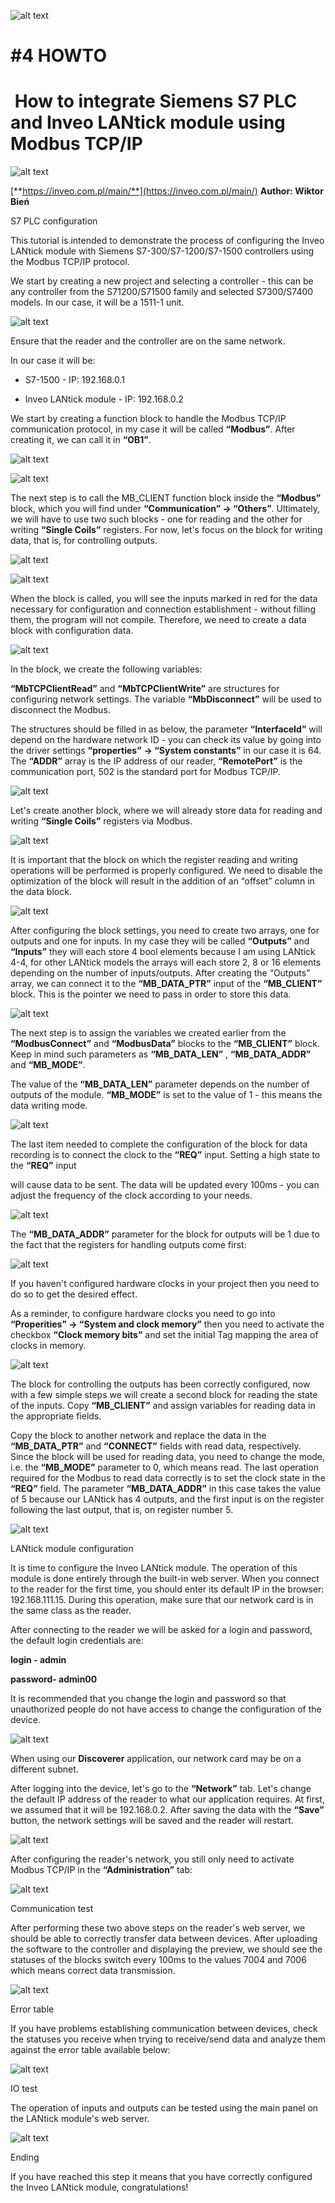 ![alt text](image.png)

# **#4 HOWTO**

#  **How to integrate Siemens S7 PLC and Inveo LANtick module using Modbus TCP/IP**

![alt text](image-1.png)

[**https://inveo.com.pl/main/**](https://inveo.com.pl/main/) **Author: Wiktor Bień**

S7 PLC configuration

This tutorial is intended to demonstrate the process of configuring the Inveo LANtick module with Siemens S7-300/S7-1200/S7-1500 controllers using the Modbus TCP/IP protocol. 

We start by creating a new project and selecting a controller - this can be any controller from the S71200/S71500 family and selected S7300/S7400 models. In our case, it will be a 1511-1 unit.

![alt text](image-2.png)

Ensure that the reader and the controller are on the same network.

In our case it will be:

*   S7-1500 - IP: 192.168.0.1
    
*   Inveo LANtick module - IP: 192.168.0.2
    

We start by creating a function block to handle the Modbus TCP/IP communication protocol, in my case it will be called **“Modbus”**. After creating it, we can call it in **“OB1”**. 

![alt text](image-3.png)

![alt text](image-4.png)

The next step is to call the MB\_CLIENT function block inside the **“Modbus”** block, which you will find under **“Communication” -> “Others”**. Ultimately, we will have to use two such blocks - one for reading and the other for writing **“Single Coils”** registers. For now, let's focus on the block for writing data, that is, for controlling outputs.

![alt text](image-5.png)

![alt text](image-6.png)

When the block is called, you will see the inputs marked in red for the data necessary for configuration and connection establishment - without filling them, the program will not compile. Therefore, we need to create a data block with configuration data.

![alt text](image-7.png)


In the block, we create the following variables:

**“MbTCPClientRead”** and **“MbTCPClientWrite”** are structures for configuring network settings. The variable **“MbDisconnect”** will be used to disconnect the Modbus.

The structures should be filled in as below, the parameter **“InterfaceId”** will depend on the hardware network ID - you can check its value by going into the driver settings **“properties”** **\-> “System constants”** in our case it is 64. The **“ADDR”** array is the IP address of our reader, **“RemotePort”** is the communication port, 502 is the standard port for Modbus TCP/IP.

![alt text](image-8.png)

Let's create another block, where we will already store data for reading and writing **“Single Coils”** registers via Modbus.

![alt text](image-9.png)

It is important that the block on which the register reading and writing operations will be performed is properly configured. We need to disable the optimization of the block will result in the addition of an “offset” column in the data block.

![alt text](image-10.png)

After configuring the block settings, you need to create two arrays, one for outputs and one for inputs. In my case they will be called **“Outputs”** and **“Inputs”** they will each store 4 bool elements because I am using LANtick 4-4, for other LANtick models the arrays will each store 2, 8 or 16 elements depending on the number of inputs/outputs. After creating the “Outputs” array, we can connect it to the **“MB\_DATA\_PTR”** input of the **“MB\_CLIENT”** block. This is the pointer we need to pass in order to store this data.

![alt text](image-11.png)

The next step is to assign the variables we created earlier from the **“ModbusConnect”** and **“ModbusData”** blocks to the **“MB\_CLIENT”** block. Keep in mind such parameters as **“MB\_DATA\_LEN”** , **“MB\_DATA\_ADDR”** and **“MB\_MODE”**.

The value of the **“MB\_DATA\_LEN”** parameter depends on the number of outputs of the module. **“MB\_MODE”** is set to the value of 1 - this means the data writing mode.

![alt text](image-12.png)

The last item needed to complete the configuration of the block for data recording is to connect the clock to the **“REQ”** input. Setting a high state to the **“REQ”** input 

will cause data to be sent. The data will be updated every 100ms - you can adjust the frequency of the clock according to your needs.

![alt text](image-13.png)

The **“MB\_DATA\_ADDR”** parameter for the block for outputs will be 1 due to the fact that the registers for handling outputs come first: 

![alt text](image-14.png)

If you haven't configured hardware clocks in your project then you need to do so to get the desired effect.

As a reminder, to configure hardware clocks you need to go into **“Properities” -> “System and clock memory”** then you need to activate the checkbox **“Clock memory bits”** and set the initial Tag mapping the area of clocks in memory.

![alt text](image-15.png)

The block for controlling the outputs has been correctly configured, now with a few simple steps we will create a second block for reading the state of the inputs. Copy **“MB\_CLIENT”** and assign variables for reading data in the appropriate fields.

Copy the block to another network and replace the data in the **“MB\_DATA\_PTR”** and **“CONNECT”** fields with read data, respectively. Since the block will be used for reading data, you need to change the mode, i.e. the **“MB\_MODE”** parameter to 0, which means read. The last operation required for the Modbus to read data correctly is to set the clock state in the **“REQ”** field. The parameter **“MB\_DATA\_ADDR”** in this case takes the value of 5 because our LANtick has 4 outputs, and the first input is on the register following the last output, that is, on register number 5.

![alt text](image-16.png)

LANtick module configuration

It is time to configure the Inveo LANtick module. The operation of this module is done entirely through the built-in web server. When you connect to the reader for the first time, you should enter its default IP in the browser: 192.168.111.15. During this operation, make sure that our network card is in the same class as the reader.

After connecting to the reader we will be asked for a login and password, the default login credentials are:

**login - admin**

**password- admin00**

It is recommended that you change the login and password so that unauthorized people do not have access to change the configuration of the device.

![alt text](image-17.png)

When using our **Discoverer** application, our network card may be on a different subnet.

After logging into the device, let's go to the **“Network”** tab. Let's change the default IP address of the reader to what our application requires. At first, we assumed that it will be 192.168.0.2. After saving the data with the **“Save”** button, the network settings will be saved and the reader will restart.

![alt text](image-18.png)

After configuring the reader's network, you still only need to activate Modbus TCP/IP in the **“Administration”** tab:

![alt text](image-19.png)

Communication test

After performing these two above steps on the reader's web server, we should be able to correctly transfer data between devices. After uploading the software to the controller and displaying the preview, we should see the statuses of the blocks switch every 100ms to the values 7004 and 7006 which means correct data transmission.

![alt text](image-20.png)

Error table

If you have problems establishing communication between devices, check the statuses you receive when trying to receive/send data and analyze them against the error table available below:

![alt text](image-21.png)

IO test

The operation of inputs and outputs can be tested using the main panel on the LANtick module's web server.

![alt text](image-22.png)


Ending

If you have reached this step it means that you have correctly configured the Inveo LANtick module, congratulations!